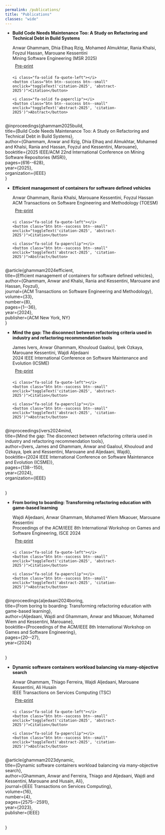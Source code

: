 ```yaml
---
permalink: /publications/
title: "Publications"
classes: "wide"
---
```

<script>
function toggleText(textIdToShow, textIdToHide) {
  var textToShow = document.getElementById(textIdToShow);
  var textToHide = document.getElementById(textIdToHide);
  
  // Toggle visibility of text to show
  if (textToShow.style.display === "none") {
    textToShow.style.display = "block";
  } else {
    textToShow.style.display = "none";
  }
  
  // Hide the other text
  textToHide.style.display = "none";
}
</script>


- **Build Code Needs Maintenance Too: A Study on Refactoring and Technical Debt in Build Systems**
  <div style="margin-top:5px;">

    <span style="font-size:14px;">
      <i class="fa-solid fa-people-line"></i>
      Anwar Ghammam, Dhia Elhaq Rzig, Mohamed Almukhtar, Rania Khalsi, Foyzul Hassan, Marouane Kessentini
      <br>
      <i class="fa-solid fa-location-dot"></i> Mining Software Engineering (MSR 2025)
    </span>

    <div style="margin-top:8px; display:flex; gap:8px; align-items:center; flex-wrap:wrap;">
      <i class="fa-solid fa-book"></i>
      <a class="btn btn--info btn--small" target="_blank" href="https://arxiv.org/pdf/2504.01907">Pre-print</a>

      <i class="fa-solid fa-quote-left"></i>
      <button class="btn btn--success btn--small" onclick="toggleText('citation-2025', 'abstract-2025')">Citation</button>

      <i class="fa-solid fa-paperclip"></i>
      <button class="btn btn--success btn--small" onclick="toggleText('abstract-2025', 'citation-2025')">Abstract</button>
    </div>
  </div>

  <div class="alert alert-success" role="alert" id="citation-2025" style="padding: 15px; background-color: #e0e0e0; color: #333; border: 1px solid #ccc; border-radius: 5px; margin: 15px 0; font-size: 16px; max-width: 700px; display: none;">
@inproceedings{ghammam2025build,
<br>
  title={Build Code Needs Maintenance Too: A Study on Refactoring and Technical Debt in Build Systems},
  <br>
  author={Ghammam, Anwar and Rzig, Dhia Elhaq and Almukhtar, Mohamed and Khalsi, Rania and Hassan, Foyzul and Kessentini, Marouane},
  <br>
  booktitle={2025 IEEE/ACM 22nd International Conference on Mining Software Repositories (MSR)},
  <br>
  pages={616--628},
  <br>
  year={2025},
  <br>
  organization={IEEE}
  <br>
}
  </div>

<div class="alert alert-warning" role="alert" id="abstract-2025" style="padding: 15px !important; background-color: #e0e0e0 !important; color: #333 !important; border: 1px solid #ccc !important; border-radius: 5px !important; margin-bottom: 15px !important; font-size: 16px !important; width: 700px !important; display: none;">
In modern software engineering, build systems play the crucial role of facilitating the conversion of source code into software artifacts. Recent research has explored high-level causes of build failures, but has largely overlooked the structural properties of build files. Akin to source code, build systems face technical debt challenges that hinder maintenance and optimization. While refactoring is often seen as a key tool for addressing technical debt in source code, there is a significant research gap regarding the specific refactoring changes developers apply to build code and whether these refactorings effectively address technical debt.In this paper, we address this gap by examining refactorings applied to build scripts in open-source projects, covering the widely used build systems of Gradle, Ant, and Maven. Additionally, we investigate whether these refactorings are used to tackle technical debts in build systems. Our analysis was conducted on 725 examined build-file-related commits. We identified 24 build-related refactorings, which we divided into 6 main categories. These refactorings are organized into the first empirically derived taxonomy of build system refactorings. Furthermore, we investigate how developers employ these refactoring types to address technical debts via a manual commitanalysis and a developer survey. In this context, we identified 5 technical debts addressed by these refactorings and discussed their correlation with the different refactorings. Finally, we introduce BuildRefMiner, an LLM-powered tool leveraging GPT40 to automate the detection of refactorings within build systems. We evaluated its performance and found that it achieves an F1 score of 0.76 across all build systems.This study will serve as a foundational building block for guiding future research and practice in the maintenance and optimization of build systems. BuildRefMiner and the replication package for this study are available at [1]
</div>



- **Efficient management of containers for software defined vehicles**
  <div style="margin-top:5px;">

    <span style="font-size:14px;">
      <i class="fa-solid fa-people-line"></i>
      Anwar Ghammam, Rania Khalsi, Marouane Kessentini, Foyzul Hassan
      <br>
      <i class="fa-solid fa-location-dot"></i> ACM Transactions on Software Engineering and Methodology (TOESM)
    </span>

    <div style="margin-top:8px; display:flex; gap:8px; align-items:center; flex-wrap:wrap;">
      <i class="fa-solid fa-book"></i>
      <a class="btn btn--info btn--small" target="_blank" href="https://deepblue.lib.umich.edu/bitstream/handle/2027.42/198681/3672461.pdf?sequence=1">Pre-print</a>

      <i class="fa-solid fa-quote-left"></i>
      <button class="btn btn--success btn--small" onclick="toggleText('citation-2025', 'abstract-2025')">Citation</button>

      <i class="fa-solid fa-paperclip"></i>
      <button class="btn btn--success btn--small" onclick="toggleText('abstract-2025', 'citation-2025')">Abstract</button>
    </div>
  </div>

  <div class="alert alert-success" role="alert" id="citation-2025" style="padding: 15px; background-color: #e0e0e0; color: #333; border: 1px solid #ccc; border-radius: 5px; margin: 15px 0; font-size: 16px; max-width: 700px; display: none;">
@article{ghammam2024efficient,
<br>
  title={Efficient management of containers for software defined vehicles},
  <br>
  author={Ghammam, Anwar and Khalsi, Rania and Kessentini, Marouane and Hassan, Foyzul},
  <br>
  journal={ACM Transactions on Software Engineering and Methodology},
  <br>
  volume={33},
  <br>
  number={8},
  <br>
  pages={1--36},
  <br>
  year={2024},
  <br>
  publisher={ACM New York, NY}
  <br>
}
  </div>

<div class="alert alert-warning" role="alert" id="abstract-2025" style="padding: 15px !important; background-color: #e0e0e0 !important; color: #333 !important; border: 1px solid #ccc !important; border-radius: 5px !important; margin-bottom: 15px !important; font-size: 16px !important; width: 700px !important; display: none;">
Containerization technology, such as Docker, is gaining in popularity in newly established software-defined
vehicle architectures (SDVA). However, executing those containers can quickly become computationally
expensive in constrained environments, given the limited CPU, memory, and energy resources in the Electric
Control Units (ECU) of SDVA. Consequently, the efficient management of these containers is crucial for
enabling the on-demand usage of the applications in the vehicle based on the available resources while
considering several constraints and priorities, including failure tolerance, security, safety, and comfort. In this article, we propose a dynamic software container management approach for constrained environments such
as embedded devices/ECUs in SDVA within smart cars. To address the conflicting objectives and constraints
within the vehicle, we design a novel search-based approach based on multi-objective optimization. This
approach facilitates the allocation, movement, or suspension of containers between ECUs in the cluster.
Collaborating with our industry partner, Ford Motor Company, we evaluate our approach using different
real-world software-defined scenarios. These scenarios involve using heterogeneous clusters of ECU devices
in vehicles based on real-world software containers and use-case studies from the automotive industry. The
experimental results demonstrate that our scheduler outperforms existing scheduling algorithms, including
the default Docker scheduler -Spread- commonly used in automotive applications. Our proposed scheduler
exhibits superior performance in terms of energy and resource cost efficiency. Specifically, it achieves a
35% reduction in energy consumption in power-saving mode compared to the scheduler employed by Ford
Motor Company. Additionally, our scheduler effectively distributes workload among the ECUs in the cluster,
minimizing resource usage, and dynamically adjusts to the real-time requirements and constraints of the car
environment. This work will serve as a fundamental building block in the automotive industry to efficiently
manage software containers in smart vehicles, considering constraints and priorities in the real world.
</div>


- **Mind the gap: The disconnect between refactoring criteria used in industry and refactoring recommendation tools**
  <div style="margin-top:5px;">

    <span style="font-size:14px;">
      <i class="fa-solid fa-people-line"></i>
      James Ivers, Anwar Ghammam, Khouloud Gaaloul, Ipek Ozkaya, Marouane Kessentini, Wajdi Aljedaani
      <br>
      <i class="fa-solid fa-location-dot"></i> 2024 IEEE International Conference on Software Maintenance and Evolution (ICSME)
    </span>

    <div style="margin-top:8px; display:flex; gap:8px; align-items:center; flex-wrap:wrap;">
      <i class="fa-solid fa-book"></i>
      <a class="btn btn--info btn--small" target="_blank" href="https://ieeexplore.ieee.org/abstract/document/10795000">Pre-print</a>

      <i class="fa-solid fa-quote-left"></i>
      <button class="btn btn--success btn--small" onclick="toggleText('citation-2025', 'abstract-2025')">Citation</button>

      <i class="fa-solid fa-paperclip"></i>
      <button class="btn btn--success btn--small" onclick="toggleText('abstract-2025', 'citation-2025')">Abstract</button>
    </div>
  </div>

  <div class="alert alert-success" role="alert" id="citation-2025" style="padding: 15px; background-color: #e0e0e0; color: #333; border: 1px solid #ccc; border-radius: 5px; margin: 15px 0; font-size: 16px; max-width: 700px; display: none;">
@inproceedings{ivers2024mind,
<br>
  title={Mind the gap: The disconnect between refactoring criteria used in industry and refactoring recommendation tools},
  <br>
  author={Ivers, James and Ghammam, Anwar and Gaaloul, Khouloud and Ozkaya, Ipek and Kessentini, Marouane and Aljedaani, Wajdi},
  <br>
  booktitle={2024 IEEE International Conference on Software Maintenance and Evolution (ICSME)},
  <br>
  pages={138--150},
  <br>
  year={2024},
  <br>
  organization={IEEE}

  <br>
}
  </div>

<div class="alert alert-warning" role="alert" id="abstract-2025" style="padding: 15px !important; background-color: #e0e0e0 !important; color: #333 !important; border: 1px solid #ccc !important; border-radius: 5px !important; margin-bottom: 15px !important; font-size: 16px !important; width: 700px !important; display: none;">
Refactoring is a widely adopted practice that keeps code healthy and provides well known benefits like improving developer productivity. Developers routinely make decisions about how to refactor code (which specific refactoring changes to make), but the criteria that guide these decisions is not well studied. We conducted a multi-method study to understand the diversity of criteria that developers use in deciding what refactoring changes to make, the relative importance of different criteria, and the extent to which refactoring recommendation tools incorporate these criteria in their recommendation approaches. Our findings demonstrate that developers in industry situationally employ more than a dozen criteria when making refactoring decisions. However, no recommendation tool supports even half of those criteria and most criteria are supported by only a few tools. While research in refactoring recommendations tools is ripe, lack of support for criteria developers care about leaves industry without the kind of recommendation tools that they need. In this paper, we summarize findings from industry interviews, an industry survey, and an analysis of refactoring recommendation tools. We highlight gaps in refactoring recommendation tools that researchers and tool vendors should consider focusing on for successful practical application of refactoring recommendation tools at scale.
</div>



- **From boring to boarding: Transforming refactoring education with game-based learning**
  <div style="margin-top:5px;">

    <span style="font-size:14px;">
      <i class="fa-solid fa-people-line"></i>
      Wajdi Aljedaani, Anwar Ghammam, Mohamed Wiem Mkaouer, Marouane Kessentini
      <br>
      <i class="fa-solid fa-location-dot"></i> Proceedings of the ACM/IEEE 8th International Workshop on Games and Software Engineering, ISCE 2024

    <div style="margin-top:8px; display:flex; gap:8px; align-items:center; flex-wrap:wrap;">
      <i class="fa-solid fa-book"></i>
      <a class="btn btn--info btn--small" target="_blank" href="https://wajdialjedaani.com/publication/papers/paper44.pdf">Pre-print</a>

      <i class="fa-solid fa-quote-left"></i>
      <button class="btn btn--success btn--small" onclick="toggleText('citation-2025', 'abstract-2025')">Citation</button>

      <i class="fa-solid fa-paperclip"></i>
      <button class="btn btn--success btn--small" onclick="toggleText('abstract-2025', 'citation-2025')">Abstract</button>
    </div>
  </div>

  <div class="alert alert-success" role="alert" id="citation-2025" style="padding: 15px; background-color: #e0e0e0; color: #333; border: 1px solid #ccc; border-radius: 5px; margin: 15px 0; font-size: 16px; max-width: 700px; display: none;">
@inproceedings{aljedaani2024boring,
<br>
  title={From boring to boarding: Transforming refactoring education with game-based learning},
  <br>
  author={Aljedaani, Wajdi and Ghammam, Anwar and Mkaouer, Mohamed Wiem and Kessentini, Marouane},
  <br>
  booktitle={Proceedings of the ACM/IEEE 8th International Workshop on Games and Software Engineering},
  <br>
  pages={20--27},
  <br>
  year={2024}

  <br>
}
  </div>

<div class="alert alert-warning" role="alert" id="abstract-2025" style="padding: 15px !important; background-color: #e0e0e0 !important; color: #333 !important; border: 1px solid #ccc !important; border-radius: 5px !important; margin-bottom: 15px !important; font-size: 16px !important; width: 700px !important; display: none;">
Software Refactoring, a critical skill in software development, involves reorganizing code without altering its functionality. Despite its importance, many developers find refactoring complex and risky, often hesitating to adopt tools designed to assist in this process. To bridge this gap in this paper, we investigate the impact of gamification on the refactoring process and the usability of existing
refactoring tools. Our research introduces RefGame, an innovative game-based tool that aims to enhance the learning experience in identifying and applying refactoring techniques. We used RefGame in an exploratory study that involved 322 computer science students. Then, we collected the feedback provided by these students
via a survey. Our findings provide insight into the potential of gamification to make software refactoring education more accessible and effective, addressing the current challenges in teaching and learning refactoring techniques.
</div>


- **Dynamic software containers workload balancing via many-objective search**
  <div style="margin-top:5px;">

    <span style="font-size:14px;">
      <i class="fa-solid fa-people-line"></i>
      Anwar Ghammam, Thiago Ferreira, Wajdi Aljedaani, Marouane Kessentini, Ali Husain
      <br>
      <i class="fa-solid fa-location-dot"></i> IEEE Transactions on Services Computing (TSC)
    </span>

    <div style="margin-top:8px; display:flex; gap:8px; align-items:center; flex-wrap:wrap;">
      <i class="fa-solid fa-book"></i>
      <a class="btn btn--info btn--small" target="_blank" href="https://par.nsf.gov/servlets/purl/10450311#page=1.00&gsr=0">Pre-print</a>

      <i class="fa-solid fa-quote-left"></i>
      <button class="btn btn--success btn--small" onclick="toggleText('citation-2025', 'abstract-2025')">Citation</button>

      <i class="fa-solid fa-paperclip"></i>
      <button class="btn btn--success btn--small" onclick="toggleText('abstract-2025', 'citation-2025')">Abstract</button>
    </div>
  </div>

  <div class="alert alert-success" role="alert" id="citation-2025" style="padding: 15px; background-color: #e0e0e0; color: #333; border: 1px solid #ccc; border-radius: 5px; margin: 15px 0; font-size: 16px; max-width: 700px; display: none;">
@article{ghammam2023dynamic,
<br>
  title={Dynamic software containers workload balancing via many-objective search},
  <br>
  author={Ghammam, Anwar and Ferreira, Thiago and Aljedaani, Wajdi and Kessentini, Marouane and Husain, Ali},
  <br>
  journal={IEEE Transactions on Services Computing},
  <br>
  volume={16},
  <br>
  number={4},
  <br>
  pages={2575--2591},
  <br>
  year={2023},
  <br>
  publisher={IEEE}

  <br>
}
  </div>

<div class="alert alert-warning" role="alert" id="abstract-2025" style="padding: 15px !important; background-color: #e0e0e0 !important; color: #333 !important; border: 1px solid #ccc !important; border-radius: 5px !important; margin-bottom: 15px !important; font-size: 16px !important; width: 700px !important; display: none;">
Software containers are becoming the new state of the art in the industry as they are extensively used to deploy systems. Indeed, the use of containers enables better modularity, reusability, and portability compared to other technologies. As the complexity of software systems is dramatically increasing, it is critical to enable optimal usage of the needed resources to execute them such as memory and CPU. Thus, different scheduling strategies are proposed to select the most suitable nodes to execute a set of containers. For instance, the default strategy in the Docker Swarm kit scheduling framework is based on an equal distribution of the containers between nodes independent of their sizes and consumed resources. However, balancing the containers’ workload is a complex problem due to the conflicting objectives of minimizing the number of selected nodes, minimizing the number of containers per node, the number of changes compared to the original schedule, and the coupling between containers allocated to different nodes. To deal with those conflicting scheduling objectives, we propose a scheduler based on a many-objective optimization approach for scheduling the execution of containers between multiple nodes. The proposed approach aims at finding the best allocation for containers in nodes that leads to efficient utilization of resources. To evaluate our approach, we compared the performance of multiple many and multi-objective techniques based on NSGA-II, NSGA-III, and IBEA algorithms using 48 Docker-related systems and the results show that NSGA-III outperforms the other algorithms in quality attributes as well as in CPU, Memory and Network usage.
</div>

